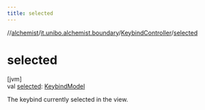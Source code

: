 ```yaml
---
title: selected
---
```

//[alchemist](../../../index.html)/[it.unibo.alchemist.boundary](../index.html)/[KeybindController](index.html)/[selected](selected.html)



# selected



[jvm]\
val [selected](selected.html): [KeybindModel](../-keybind-model/index.html)



The keybind currently selected in the view.





